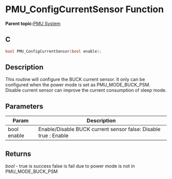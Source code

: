 # PMU\_ConfigCurrentSensor Function

**Parent topic:**[PMU System](GUID-4F3FCED2-8D39-4756-838A-1248B8A619A4.md)

## C

```c
bool PMU_ConfigCurrentSensor(bool enable);
```

## Description

This routine will configure the BUCK current sensor. It only can be configured when the power mode is set as PMU\_MODE\_BUCK\_PSM. Disable current sensor can improve the current consumption of sleep mode.

## Parameters

|Param|Description|
|-----|-----------|
|bool enable|Enable/Disable BUCK current sensor false: Disable true : Enable|

## Returns

*bool* - true is success false is fail due to power mode is not in PMU\_MODE\_BUCK\_PSM


